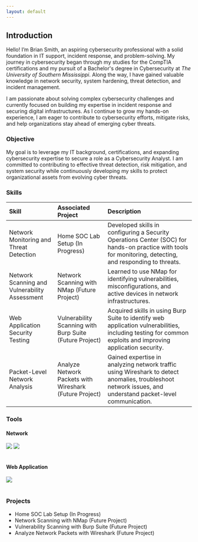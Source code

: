 ```yaml
---
layout: default
---
```


## Introduction

Hello! I’m Brian Smith, an aspiring cybersecurity professional with a solid foundation in IT support, incident response, and problem-solving. My journey in cybersecurity began through my studies for the CompTIA certifications and my pursuit of a Bachelor's degree in Cybersecurity at <em>The University of Southern Mississippi</em>. Along the way, I have gained valuable knowledge in network security, system hardening, threat detection, and incident management.

I am passionate about solving complex cybersecurity challenges and currently focused on building my expertise in incident response and securing digital infrastructures. As I continue to grow my hands-on experience, I am eager to contribute to cybersecurity efforts, mitigate risks, and help organizations stay ahead of emerging cyber threats.

### Objective

My goal is to leverage my IT background, certifications, and expanding cybersecurity expertise to secure a role as a Cybersecurity Analyst. I am committed to contributing to effective threat detection, risk mitigation, and system security while continuously developing my skills to protect organizational assets from evolving cyber threats.

### Skills

| Skill | Associated Project | Description |
|:------------- |:------------------ | :------------- |
| Network Monitoring and Threat Detection | Home SOC Lab Setup (In Progress) | Developed skills in configuring a Security Operations Center (SOC) for hands-on practice with tools for monitoring, detecting, and responding to threats. |
| Network Scanning and Vulnerability Assessment | Network Scanning with NMap (Future Project) | Learned to use NMap for identifying vulnerabilities, misconfigurations, and active devices in network infrastructures. |
| Web Application Security Testing | Vulnerability Scanning with Burp Suite (Future Project) | Acquired skills in using Burp Suite to identify web application vulnerabilities, including testing for common exploits and improving application security. |
| Packet-Level Network Analysis | Analyze Network Packets with Wireshark (Future Project) | Gained expertise in analyzing network traffic using Wireshark to detect anomalies, troubleshoot network issues, and understand packet-level communication. |

### Tools

#### Network
<div>
<img src="https://img.shields.io/badge/-Wireshark-1E5E8C?&style=flat&logo=wireshark&logoColor=white"/>
<img src="https://img.shields.io/badge/-Nmap-00ADEF?&style=flat&logo=nmap&logoColor=white"/>
</div><br>

#### Web Application
<div>
<img src="https://img.shields.io/badge/-Burp%20Suite-8A2D2D?&style=flat&logo=burp&logoColor=white"/>
</div><br>

### Projects

- Home SOC Lab Setup (In Progress)
- Network Scanning with NMap (Future Project)
- Vulnerability Scanning with Burp Suite (Future Project)
- Analyze Network Packets with Wireshark (Future Project)

